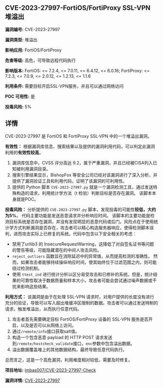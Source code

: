 ## CVE-2023-27997-FortiOS/FortiProxy SSL-VPN 堆溢出

**漏洞编号:** CVE-2023-27997

**漏洞类型:** 堆溢出

**影响应用:** FortiOS/FortiProxy

**危害等级:** 高危，可导致远程代码执行

**影响版本:** FortiOS: <= 7.2.4, <= 7.0.11, <= 6.4.12, <= 6.0.16; FortiProxy: <= 7.2.3, <= 7.0.9, <= 2.0.12, <= 1.2.13, <= 1.1.6

**利用条件:** 需要目标开启SSL-VPN服务，并且可以通过网络访问

**POC 可用性:** 是

**投毒风险:** 5%

## 详情

CVE-2023-27997 是 FortiOS 和 FortiProxy SSL-VPN 中的一个堆溢出漏洞。 

**有效性：**
根据漏洞库信息、搜索结果以及提供的漏洞利用代码，可以判定此漏洞利用的**有效性较高**。
1.  漏洞库信息中，CVSS 评分高达 9.2，属于严重漏洞，并且已经被CISA列入已知被利用漏洞目录。
2.  搜索引擎结果显示，BishopFox 等安全公司已经对该漏洞进行了深入分析，并提供了漏洞验证工具和利用代码，证明了该漏洞的可利用性。
3.  提供的 Python 脚本 `CVE-2023-27997.py` 就是一个漏洞检测工具，通过发送特殊构造的请求，利用统计学方法（t 检验）判断目标是否存在漏洞。 该脚本本身就是POC。

**投毒风险：**
分析提供的 `CVE-2023-27997.py` 脚本，发现投毒的可能性**较低，大约为5%**。
代码主要功能是发送恶意请求并分析响应时间。 该脚本的主要功能是检测目标系统是否存在漏洞，并没有发现明显的恶意代码或后门。风险点在于使用统计学方式判断漏洞是否存在，攻击者可以精心构造服务器响应，使得检测脚本误判，进而攻击实际上已修复的系统。代码中包含以下安全相关的考虑：
*   禁用了urllib3 的 InsecureRequestWarning，这降低了对自签名证书等问题的警告等级，可能隐藏潜在的中间人攻击风险。
*  `reject_outliers` 函数旨在消除延迟中的异常值，从而提高检测的准确性。 然而，如果攻击者能够持续操纵响应时间，使其始终位于过滤范围之内，则可能绕过检测机制。
*   使用 `ttest_ind` 进行统计分析以区分易受攻击和已修补的系统。但是，统计结果的可靠性取决于数据质量和样本大小，攻击者可能会尝试通过噪声数据或干扰来影响这些结果。

**利用方式：**
该漏洞是由于在处理 SSL-VPN 请求时，对用户提供的长度没有进行充分的验证，导致可以写入超出堆缓冲区限制的数据。攻击者可以通过发送特制的请求，触发堆溢出，从而执行任意代码。
1.  攻击者首先需要确定目标 FortiOS/FortiProxy 设备的 SSL-VPN 服务是否开启，以及是否可以从网络上访问。
2.  通过`/remote/info`接口获取salt值。
3.  构造一个包含恶意 payload 的 HTTP POST 请求发送到`/remote/hostcheck_validate`接口，`enc`参数中包含溢出数据。
4.  溢出数据覆盖堆上的其他数据结构，最终导致任意代码执行。

总而言之，这是一个高危漏洞，利用难度相对较低，需要及时修复。

**项目地址:** [imbas007/CVE-2023-27997-Check](https://github.com/imbas007/CVE-2023-27997-Check)

**漏洞详情:** [CVE-2023-27997](https://nvd.nist.gov/vuln/detail/CVE-2023-27997)